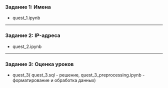 ### Задание 1: Имена 
- quest_1.ipynb

* * *
### Задание 2: IP-адреса 
- quest_2.ipynb

* * *
### Задание 3: Оценка уроков
- quest_3( quest_3.sql - решение, quest_3_preprocessing.ipynb - форматирование и обработка данных)

